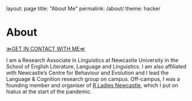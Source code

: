 layout: page
title: "About Me"
permalink: /about/
theme: hacker

# About

[≫GET IN CONTACT WITH ME≪](mail-to:lauren.ackerman@ncl.ac.uk)

I am a Research Associate in Linguistics at Newcastle University in the School of English Literature, Language and Linguistics. I am also affiliated with Newcastle’s Centre for Behaviour and Evolution and I lead the Language & Cognition research group on campus. Off-campus, I was a founding member and organiser of [R Ladies Newcastle](https://www.meetup.com/rladies-newcastle/), which I put on hiatus at the start of the pandemic.